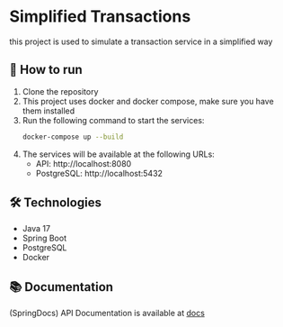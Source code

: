 # Simplified Transactions

this project is used to simulate a transaction service in a simplified way

## 🚀 How to run

1. Clone the repository
2. This project uses docker and docker compose, make sure you have them installed
3. Run the following command to start the services:
   ```bash
   docker-compose up --build
   ```
4. The services will be available at the following URLs:
   - API: http://localhost:8080
   - PostgreSQL: http://localhost:5432

## 🛠️ Technologies
- Java 17
- Spring Boot
- PostgreSQL
- Docker

## 📚 Documentation
(SpringDocs) API Documentation is available at [docs](http://localhost:8080/swagger-ui.html)